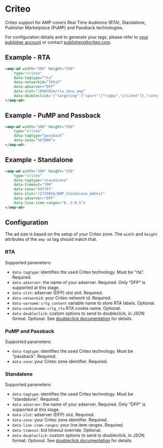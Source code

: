 <!---
Copyright 2015 The AMP HTML Authors. All Rights Reserved.

Licensed under the Apache License, Version 2.0 (the "License");
you may not use this file except in compliance with the License.
You may obtain a copy of the License at

      http://www.apache.org/licenses/LICENSE-2.0

Unless required by applicable law or agreed to in writing, software
distributed under the License is distributed on an "AS-IS" BASIS,
WITHOUT WARRANTIES OR CONDITIONS OF ANY KIND, either express or implied.
See the License for the specific language governing permissions and
limitations under the License.
-->

# Criteo

Criteo support for AMP covers Real Time Audience (RTA), Standalone, Publisher Marketplace (PuMP) and Passback technologies.

For configuration details and to generate your tags, please refer to [your publisher account](https://publishers.criteo.com) or contact publishers@criteo.com.

## Example - RTA

```html
<amp-ad width="300" height="250"
    type="criteo"
    data-tagtype=“rta”
    data-networkid=“76543”
    data-adserver=“DFP”
    data-slot=“/0987654/rta_zone_amp”
    data-doubleclick='{"targeting":{"sport":["rugby","cricket"]},"categoryExclusions":["health"]}'>
</amp-ad>
```

## Example - PuMP and Passback

```html
<amp-ad width="300" height="250"
    type="criteo"
    data-tagtype=“passback”
    data-zone=“567890”>
</amp-ad>
```

## Example - Standalone

```html
<amp-ad width="300" height="250"
    type="criteo"
    data-tagtype="standalone"
    data-timeout="700"
    data-zone="497747"
    data-slot="/2729856/AMP_Standalone_AdUnit"
    data-adserver="DFP"
    data-line-item-ranges="0..3:0.5">
</amp-ad>
```

## Configuration

The ad size is based on the setup of your Criteo zone. The `width` and `height` attributes of the `amp-ad` tag should match that.

### RTA

Supported parameters:

- `data-tagtype`: identifies the used Criteo technology. Must be “rta”. Required.
- `data-adserver`: the name of your adserver. Required. Only “DFP” is supported at this stage.
- `data-slot`: adserver (DFP) slot slot. Required.
- `data-networkid`: your Criteo network id. Required.
- `data-varname`: `crtg_content` variable name to store RTA labels. Optional.
- `data-cookiename`: `crtg_rta` RTA cookie name. Optional.
- `data-doubleclick`: custom options to send to doubleclick, in JSON format. Optional. See [doubleclick documentation](google/doubleclick.md) for details.

### PuMP and Passback

Supported parameters:

- `data-tagtype`: identifies the used Criteo technology. Must be “passback”. Required.
- `data-zone`: your Criteo zone identifier. Required.

### Standalone

Supported parameters:

- `data-tagtype`: identifies the used Criteo technology. Must be "standalone". Required.
- `data-adserver`: the name of your adserver. Required. Only "DFP" is supported at this stage.
- `data-slot`: adserver (DFP) slot. Required.
- `data-zone`: your Criteo zone identifier. Required.
- `data-line-item-ranges`: your line item ranges. Required.
- `data-timeout`: bid timeout override. Optional.
- `data-doubleclick`: custom options to send to doubleclick, in JSON format. Optional. See [doubleclick documentation](google/doubleclick.md) for details.

